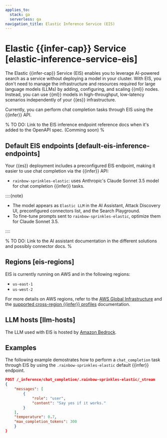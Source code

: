 ```yaml
---
applies_to:
  stack: ga
  serverless: ga
navigation_title: Elastic Inference Service (EIS)
---
```


# Elastic {{infer-cap}} Service [elastic-inference-service-eis]

The Elastic {{infer-cap}} Service (EIS) enables you to leverage AI-powered search as a service without deploying a model in your cluster.
With EIS, you don't need to manage the infrastructure and resources required for large language models (LLMs) by adding, configuring, and scaling {{ml}} nodes.
Instead, you can use {{ml}} models in high-throughput, low-latency scenarios independently of your {{es}} infrastructure.

Currently, you can perform chat completion tasks through EIS using the {{infer}} API.

% TO DO: Link to the EIS inference endpoint reference docs when it's added to the OpenAPI spec. (Comming soon) %

## Default EIS endpoints [default-eis-inference-endpoints]

Your {{es}} deployment includes a preconfigured EIS endpoint, making it easier to use chat completion via the {{infer}} API:

* `rainbow-sprinkles-elastic`: uses Anthropic's Claude Sonnet 3.5 model for chat completion {{infer}} tasks.

::::{note}

* The model appears as `Elastic LLM` in the AI Assistant, Attack Discovery UI, preconfigured connectors list, and the Search Playground.
* To fine-tune prompts sent to `rainbow-sprinkles-elastic`, optimize them for Claude Sonnet 3.5.

::::

% TO DO: Link to the AI assistant documentation in the different solutions and possibly connector docs. %

## Regions [eis-regions]

EIS is currently running on AWS and in the following regions:

* `us-east-1`
* `us-west-2`

For more details on AWS regions, refer to the [AWS Global Infrastructure](https://aws.amazon.com/about-aws/global-infrastructure/regions_az/) and the [supported cross-region {{infer}} profiles](https://docs.aws.amazon.com/bedrock/latest/userguide/inference-profiles-support.html) documentation.

## LLM hosts [llm-hosts]

The LLM used with EIS is hosted by [Amazon Bedrock](https://aws.amazon.com/bedrock/).

## Examples

The following example demostrates how to perform a `chat_completion` task through EIS by using the `.rainbow-sprinkles-elastic` default {{infer}} endpoint.

```json
POST /_inference/chat_completion/.rainbow-sprinkles-elastic/_stream
{
    "messages": [
        {
            "role": "user",
            "content": "Say yes if it works."
        }
    ],
    "temperature": 0.7,
    "max_completion_tokens": 300
    }
}
```
